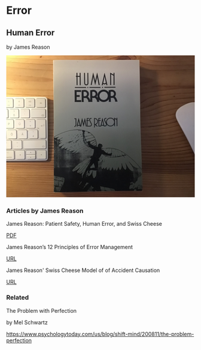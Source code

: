 # Error

## Human Error

by James Reason

![](Images/9F8DE2CA-9AE1-4E99-A7C2-C9E14492A151.jpeg)

### Articles by James Reason

James Reason: Patient Safety, Human Error, and Swiss Cheese

[PDF](Images/James_Reason_Patient_Safety_Human%20Error_and_Swiss_Cheese.pdf)

James Reason’s 12 Principles of Error Management

[URL](http://aerossurance.com/helicopters/james-reasons-12-principles-error-management/)

James Reason' Swiss Cheese Model of of Accident Causation

[URL](https://skybrary.aero/articles/james-reason-hf-model)

### Related

The Problem with Perfection

by Mel Schwartz

https://www.psychologytoday.com/us/blog/shift-mind/200811/the-problem-perfection
